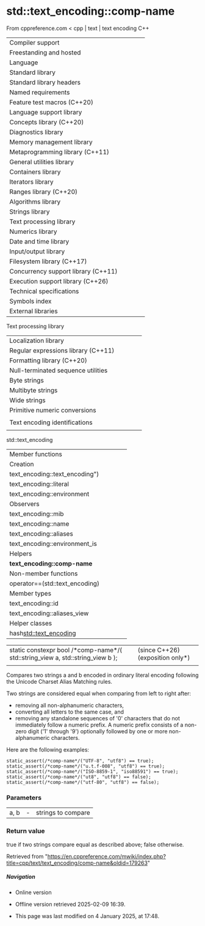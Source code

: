 # std::text_encoding::**comp-name**

From cppreference.com
< cpp‎ | text‎ | text encoding
C++

|  |  |  |  |  |
| --- | --- | --- | --- | --- |
| Compiler support | | | | |
| Freestanding and hosted | | | | |
| Language | | | | |
| Standard library | | | | |
| Standard library headers | | | | |
| Named requirements | | | | |
| Feature test macros (C++20) | | | | |
| Language support library | | | | |
| Concepts library (C++20) | | | | |
| Diagnostics library | | | | |
| Memory management library | | | | |
| Metaprogramming library (C++11) | | | | |
| General utilities library | | | | |
| Containers library | | | | |
| Iterators library | | | | |
| Ranges library (C++20) | | | | |
| Algorithms library | | | | |
| Strings library | | | | |
| Text processing library | | | | |
| Numerics library | | | | |
| Date and time library | | | | |
| Input/output library | | | | |
| Filesystem library (C++17) | | | | |
| Concurrency support library (C++11) | | | | |
| Execution support library (C++26) | | | | |
| Technical specifications | | | | |
| Symbols index | | | | |
| External libraries | | | | |

Text processing library

|  |  |  |  |  |
| --- | --- | --- | --- | --- |
| Localization library | | | | |
| Regular expressions library (C++11) | | | | |
| Formatting library (C++20) | | | | |
| Null-terminated sequence utilities | | | | |
| Byte strings | | | | |
| Multibyte strings | | | | |
| Wide strings | | | | |
| Primitive numeric conversions | | | | |
| |  |  |  |  |  | | --- | --- | --- | --- | --- | | to_chars(C++17) | | | | | | to_chars_result(C++17) | | | | | | from_chars(C++17) | | | | | | from_chars_result(C++17) | | | | | | chars_format(C++17) | | | | | |
| Text encoding identifications | | | | |
| |  |  |  |  |  | | --- | --- | --- | --- | --- | | text_encoding(C++26) | | | | | |

std::text_encoding

|  |  |  |  |  |
| --- | --- | --- | --- | --- |
| Member functions | | | | |
| Creation | | | | |
| text_encoding::text_encoding") | | | | |
| text_encoding::literal | | | | |
| text_encoding::environment | | | | |
| Observers | | | | |
| text_encoding::mib | | | | |
| text_encoding::name | | | | |
| text_encoding::aliases | | | | |
| text_encoding::environment_is | | | | |
| Helpers | | | | |
| ****text_encoding::**comp-name****** | | | | |
| Non-member functions | | | | |
| operator==(std::text_encoding) | | | | |
| Member types | | | | |
| text_encoding::id | | | | |
| text_encoding::aliases_view | | | | |
| Helper classes | | | | |
| hash<std::text_encoding> | | | | |

|  |  |  |
| --- | --- | --- |
| static constexpr bool /\*comp-name\*/( std::string_view a, std::string_view b ); |  | (since C++26)  (exposition only\*) |
|  |  |  |

Compares two strings a and b encoded in ordinary literal encoding following the Unicode Charset Alias Matching rules.

Two strings are considered equal when comparing from left to right after:

- removing all non-alphanumeric characters,
- converting all letters to the same case, and
- removing any standalone sequences of '0' characters that do not immediately follow a numeric prefix. A numeric prefix consists of a non-zero digit ('1' through '9') optionally followed by one or more non-alphanumeric characters.

Here are the following examples:

```
static_assert(/*comp-name*/("UTF-8", "utf8") == true);
static_assert(/*comp-name*/("u.t.f-008", "utf8") == true);
static_assert(/*comp-name*/("ISO-8859-1", "iso88591") == true);
static_assert(/*comp-name*/("ut8", "utf8") == false);
static_assert(/*comp-name*/("utf-80", "utf8") == false);

```

### Parameters

|  |  |  |
| --- | --- | --- |
| a, b | - | strings to compare |

### Return value

true if two strings compare equal as described above; false otherwise.

Retrieved from "<https://en.cppreference.com/mwiki/index.php?title=cpp/text/text_encoding/comp-name&oldid=179263>"

##### Navigation

- Online version
- Offline version retrieved 2025-02-09 16:39.

- This page was last modified on 4 January 2025, at 17:48.